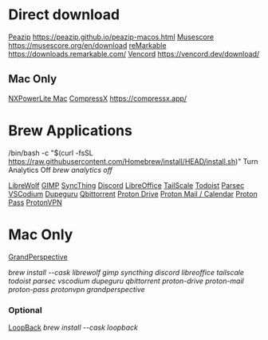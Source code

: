# Direct download
[Peazip](https://github.com/peazip/PeaZip/releases/download/9.8.0/peazip-9.8.0.DARWIN.x86_64.zip) https://peazip.github.io/peazip-macos.html
[Musescore](https://muse-cdn.com/Muse_Hub.dmg) https://musescore.org/en/download
[reMarkable](https://downloads.remarkable.com/latest/macos) https://downloads.remarkable.com/
[Vencord](https://github.com/Vencord/Installer/releases/latest/download/VencordInstaller.MacOs.zip) https://vencord.dev/download/

## Mac Only
[NXPowerLite Mac](https://redirect.neuxpower.com/latest/desktop-mac/setup)
[CompressX](https://compressx.app/latest) https://compressx.app/

# Brew Applications
/bin/bash -c "$(curl -fsSL https://raw.githubusercontent.com/Homebrew/install/HEAD/install.sh)"
Turn Analytics Off
*brew analytics off*

[LibreWolf](https://librewolf.net/installation/macos/)
[GIMP](https://www.gimp.org/downloads/)
[SyncThing](https://syncthing.net/downloads/)
[Discord](https://discord.com/)
[LibreOffice](https://www.libreoffice.org/download/download-libreoffice/)
[TailScale](https://tailscale.com/download/mac)
[Todoist](https://todoist.com/downloads/mac)
[Parsec](https://parsec.app/downloads)
[VSCodium](https://github.com/VSCodium/vscodium?tab=readme-ov-file#download-install)
[Dupeguru](https://dupeguru.voltaicideas.net/)
[Qbittorrent](https://www.qbittorrent.org/)
[Proton Drive](https://proton.me/drive/download)
[Proton Mail / Calendar](https://proton.me/mail/download)
[Proton Pass](https://proton.me/pass/download)
[ProtonVPN](https://protonvpn.com/download-macos)

# Mac Only
[GrandPerspective](https://grandperspectiv.sourceforge.net/)

*brew install --cask librewolf gimp syncthing discord libreoffice tailscale todoist parsec vscodium dupeguru qbittorrent proton-drive proton-mail proton-pass protonvpn grandperspective*

### Optional
[LoopBack](https://rogueamoeba.com/loopback/)
*brew install --cask loopback*
